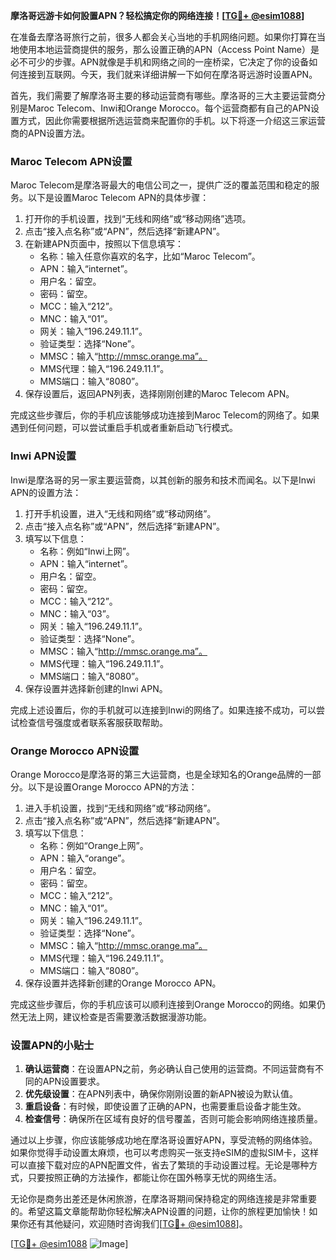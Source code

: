 **摩洛哥远游卡如何設置APN？轻松搞定你的网络连接！[[TG💪+ @esim1088](https://t.me/s/esim1088)]**

在准备去摩洛哥旅行之前，很多人都会关心当地的手机网络问题。如果你打算在当地使用本地运营商提供的服务，那么设置正确的APN（Access Point Name）是必不可少的步骤。APN就像是手机和网络之间的一座桥梁，它决定了你的设备如何连接到互联网。今天，我们就来详细讲解一下如何在摩洛哥远游时设置APN。

首先，我们需要了解摩洛哥主要的移动运营商有哪些。摩洛哥的三大主要运营商分别是Maroc Telecom、Inwi和Orange Morocco。每个运营商都有自己的APN设置方式，因此你需要根据所选运营商来配置你的手机。以下将逐一介绍这三家运营商的APN设置方法。

### Maroc Telecom APN设置

Maroc Telecom是摩洛哥最大的电信公司之一，提供广泛的覆盖范围和稳定的服务。以下是设置Maroc Telecom APN的具体步骤：

1. 打开你的手机设置，找到“无线和网络”或“移动网络”选项。
2. 点击“接入点名称”或“APN”，然后选择“新建APN”。
3. 在新建APN页面中，按照以下信息填写：
   - 名称：输入任意你喜欢的名字，比如“Maroc Telecom”。
   - APN：输入“internet”。
   - 用户名：留空。
   - 密码：留空。
   - MCC：输入“212”。
   - MNC：输入“01”。
   - 网关：输入“196.249.11.1”。
   - 验证类型：选择“None”。
   - MMSC：输入“http://mmsc.orange.ma”。
   - MMS代理：输入“196.249.11.1”。
   - MMS端口：输入“8080”。
4. 保存设置后，返回APN列表，选择刚刚创建的Maroc Telecom APN。

完成这些步骤后，你的手机应该能够成功连接到Maroc Telecom的网络了。如果遇到任何问题，可以尝试重启手机或者重新启动飞行模式。

### Inwi APN设置

Inwi是摩洛哥的另一家主要运营商，以其创新的服务和技术而闻名。以下是Inwi APN的设置方法：

1. 打开手机设置，进入“无线和网络”或“移动网络”。
2. 点击“接入点名称”或“APN”，然后选择“新建APN”。
3. 填写以下信息：
   - 名称：例如“Inwi上网”。
   - APN：输入“internet”。
   - 用户名：留空。
   - 密码：留空。
   - MCC：输入“212”。
   - MNC：输入“03”。
   - 网关：输入“196.249.11.1”。
   - 验证类型：选择“None”。
   - MMSC：输入“http://mmsc.orange.ma”。
   - MMS代理：输入“196.249.11.1”。
   - MMS端口：输入“8080”。
4. 保存设置并选择新创建的Inwi APN。

完成上述设置后，你的手机就可以连接到Inwi的网络了。如果连接不成功，可以尝试检查信号强度或者联系客服获取帮助。

### Orange Morocco APN设置

Orange Morocco是摩洛哥的第三大运营商，也是全球知名的Orange品牌的一部分。以下是设置Orange Morocco APN的方法：

1. 进入手机设置，找到“无线和网络”或“移动网络”。
2. 点击“接入点名称”或“APN”，然后选择“新建APN”。
3. 填写以下信息：
   - 名称：例如“Orange上网”。
   - APN：输入“orange”。
   - 用户名：留空。
   - 密码：留空。
   - MCC：输入“212”。
   - MNC：输入“01”。
   - 网关：输入“196.249.11.1”。
   - 验证类型：选择“None”。
   - MMSC：输入“http://mmsc.orange.ma”。
   - MMS代理：输入“196.249.11.1”。
   - MMS端口：输入“8080”。
4. 保存设置并选择新创建的Orange Morocco APN。

完成这些步骤后，你的手机应该可以顺利连接到Orange Morocco的网络。如果仍然无法上网，建议检查是否需要激活数据漫游功能。

### 设置APN的小贴士

1. **确认运营商**：在设置APN之前，务必确认自己使用的运营商。不同运营商有不同的APN设置要求。
2. **优先级设置**：在APN列表中，确保你刚刚设置的新APN被设为默认值。
3. **重启设备**：有时候，即使设置了正确的APN，也需要重启设备才能生效。
4. **检查信号**：确保所在区域有良好的信号覆盖，否则可能会影响网络连接质量。

通过以上步骤，你应该能够成功地在摩洛哥设置好APN，享受流畅的网络体验。如果你觉得手动设置太麻烦，也可以考虑购买一张支持eSIM的虚拟SIM卡，这样可以直接下载对应的APN配置文件，省去了繁琐的手动设置过程。无论是哪种方式，只要按照正确的方法操作，都能让你在国外畅享无忧的网络生活。

无论你是商务出差还是休闲旅游，在摩洛哥期间保持稳定的网络连接是非常重要的。希望这篇文章能帮助你轻松解决APN设置的问题，让你的旅程更加愉快！如果你还有其他疑问，欢迎随时咨询我们[[TG💪+ @esim1088](https://t.me/s/esim1088)]。

[[TG💪+ @esim1088](https://t.me/s/esim1088) ![Image](https://i.postimg.cc/4NQfJmqS/Snipaste-2025-05-13-00-14-12.png)]